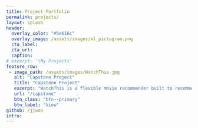 ```yaml
---
title: Project Portfolio
permalink: projects/
layout: splash
header:
  overlay_color: "#5e616c"
  overlay_image: /assets/images/ml_pictogram.png
  cta_label: 
  cta_url: 
  caption: 
# excerpt: '\My Projects'
feature_row:
 - image_path: /assets/images/WatchThis.jpg
   alt: "Capstone Project"
   title: "Capstone Project"
   excerpt: "WatchThis is a flexible movie recommender built to recommend movies to user. The user can input his/her favourite    director, cast or genre, WatchThis is smart to recommend movies based on diverse choices.<br>"
   url: "/capstone"
   btn_class: "btn--primary"
   btn_label: "View"
github: /jjwoo
intro:
---
```

